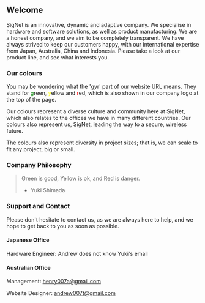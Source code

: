 ## Welcome

SigNet is an innovative, dynamic and adaptive company. We specialise in hardware and software solutions, as well as product manufacturing. We are a honest company, and we aim to be completely transparent. We have always strived to keep our customers happy, with our international expertise from Japan, Australia, China and Indonesia. Please take a look at our product line, and see what interests you.

### Our colours
You may be wondering what the 'gyr' part of our website URL means. They stand for <span style="color:green">g</span>reen, <span style="color:yellow">y</span>ellow and <span style="color:red">r</span>ed, which is also shown in our company logo at the top of the page.

Our colours represent a diverse culture and community here at SigNet, which also relates to the offices we have in many different countries. Our colours also represent us, SigNet, leading the way to a secure, wireless future.

The colours also represent diversity in project sizes; that is, we can scale to fit any project, big or small.

### Company Philosophy
> Green is good, Yellow is ok, and Red is danger.
> - Yuki Shimada

### Support and Contact
Please don't hesitate to contact us, as we are always here to help, and we hope to get back to you as soon as possible.

#### Japanese Office
Hardware Engineer: Andrew does not know Yuki's email

#### Australian Office
Management: henry007a@gmail.com

Website Designer: andrew007t@gmail.com
